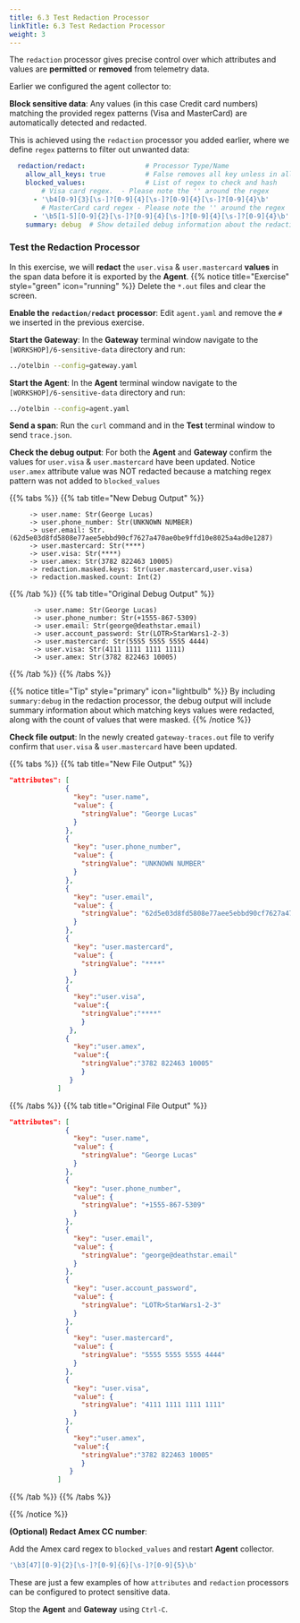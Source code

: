 ```yaml
---
title: 6.3 Test Redaction Processor
linkTitle: 6.3 Test Redaction Processor
weight: 3
---
```


The `redaction` processor gives precise control over which attributes and values are **permitted** or **removed** from telemetry data.  

Earlier we configured the agent collector to:

**Block sensitive data**: Any values (in this case Credit card numbers) matching the provided regex patterns (Visa and MasterCard) are automatically detected and redacted.

This is achieved using the `redaction` processor you added earlier, where we define `regex` patterns to filter out unwanted data:

```yaml
  redaction/redact:               # Processor Type/Name
    allow_all_keys: true          # False removes all key unless in allow list 
    blocked_values:               # List of regex to check and hash
        # Visa card regex.  - Please note the '' around the regex
      - '\b4[0-9]{3}[\s-]?[0-9]{4}[\s-]?[0-9]{4}[\s-]?[0-9]{4}\b'
        # MasterCard card regex - Please note the '' around the regex
      - '\b5[1-5][0-9]{2}[\s-]?[0-9]{4}[\s-]?[0-9]{4}[\s-]?[0-9]{4}\b' 
    summary: debug  # Show detailed debug information about the redaction 
```

### Test the Redaction Processor

In this exercise, we will **redact** the `user.visa` & `user.mastercard` **values** in the span data before it is exported by the **Agent**.
{{% notice title="Exercise" style="green" icon="running" %}}
Delete the `*.out` files and clear the screen. 

**Enable the `redaction/redact` processor**: Edit `agent.yaml` and remove the `#` we inserted in the previous exercise.

**Start the Gateway**: In the **Gateway** terminal window navigate to the `[WORKSHOP]/6-sensitive-data` directory and run:

```sh
../otelbin --config=gateway.yaml
```

**Start the Agent**: In the **Agent** terminal window navigate to the `[WORKSHOP]/6-sensitive-data` directory and run:

```sh
../otelbin --config=agent.yaml
```


**Send a span**: Run the `curl` command and in the **Test** terminal window to send `trace.json`.

**Check the debug output**: For both the **Agent** and **Gateway** confirm the values for `user.visa` & `user.mastercard` have been updated. Notice `user.amex` attribute value was NOT redacted because a matching regex pattern was not added to `blocked_values`

{{% tabs %}}
{{% tab title="New Debug Output" %}}

  ```text
       -> user.name: Str(George Lucas)
       -> user.phone_number: Str(UNKNOWN NUMBER)
       -> user.email: Str. (62d5e03d8fd5808e77aee5ebbd90cf7627a470ae0be9ffd10e8025a4ad0e1287)
       -> user.mastercard: Str(****)
       -> user.visa: Str(****)
       -> user.amex: Str(3782 822463 10005)
       -> redaction.masked.keys: Str(user.mastercard,user.visa)
       -> redaction.masked.count: Int(2)
  ```

{{% /tab %}}
{{% tab title="Original Debug Output" %}}

 ```text
       -> user.name: Str(George Lucas)
       -> user.phone_number: Str(+1555-867-5309)
       -> user.email: Str(george@deathstar.email)
       -> user.account_password: Str(LOTR>StarWars1-2-3)
       -> user.mastercard: Str(5555 5555 5555 4444)
       -> user.visa: Str(4111 1111 1111 1111)
       -> user.amex: Str(3782 822463 10005)
  ```

{{% /tab %}}
{{% /tabs %}}

{{% notice title="Tip" style="primary" icon="lightbulb" %}}
By including `summary:debug` in the redaction processor, the debug output will include summary information about which matching keys values were redacted, along with the count of values that were masked.
{{% /notice %}}

**Check file output**: In the newly created `gateway-traces.out` file to verify confirm that `user.visa` & `user.mastercard` have been updated.

{{% tabs %}}
{{% tab title="New File Output" %}}

  ```json
  "attributes": [
                {
                  "key": "user.name",
                  "value": {
                    "stringValue": "George Lucas"
                  }
                },
                {
                  "key": "user.phone_number",
                  "value": {
                    "stringValue": "UNKNOWN NUMBER"
                  }
                },
                {
                  "key": "user.email",
                  "value": {
                    "stringValue": "62d5e03d8fd5808e77aee5ebbd90cf7627a470ae0be9ffd10e8025a4ad0e1287"
                  }
                },
                {
                  "key": "user.mastercard",
                  "value": {
                    "stringValue": "****"
                  }
                },
                {
                  "key":"user.visa",
                  "value":{
                    "stringValue":"****"
                    }
                 },
                {
                  "key":"user.amex",
                  "value":{
                    "stringValue":"3782 822463 10005"
                    }
                 }
              ]
  ```

{{% /tabs %}}
{{% tab title="Original File Output" %}}

  ```json
"attributes": [
                {
                  "key": "user.name",
                  "value": {
                    "stringValue": "George Lucas"
                  }
                },
                {
                  "key": "user.phone_number",
                  "value": {
                    "stringValue": "+1555-867-5309"
                  }
                },
                {
                  "key": "user.email",
                  "value": {
                    "stringValue": "george@deathstar.email"
                  }
                },
                {
                  "key": "user.account_password",
                  "value": {
                    "stringValue": "LOTR>StarWars1-2-3"
                  }
                },
                {
                  "key": "user.mastercard",
                  "value": {
                    "stringValue": "5555 5555 5555 4444"
                  }
                },  
                {
                  "key": "user.visa",
                  "value": {
                    "stringValue": "4111 1111 1111 1111"
                  }
                },
                {
                  "key":"user.amex",
                  "value":{
                    "stringValue":"3782 822463 10005"
                    }
                 }
              ]
  ```

{{% /tab %}}
{{% /tabs %}}

{{% /notice %}}

**(Optional) Redact Amex CC number**:

Add the Amex card regex to `blocked_values` and restart **Agent** collector.

```yaml
'\b3[47][0-9]{2}[\s-]?[0-9]{6}[\s-]?[0-9]{5}\b'
```

These are just a few examples of how `attributes` and `redaction` processors can be configured to protect sensitive data.

Stop the **Agent** and **Gateway** using `Ctrl-C`.
